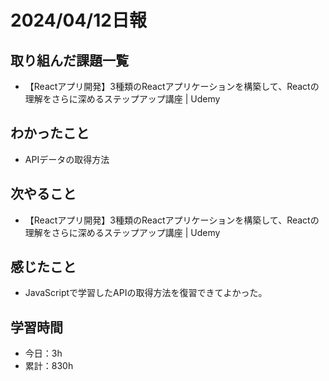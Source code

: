 # 2024/04/12日報
## 取り組んだ課題一覧
-  【Reactアプリ開発】3種類のReactアプリケーションを構築して、Reactの理解をさらに深めるステップアップ講座 | Udemy

## わかったこと
- APIデータの取得方法

## 次やること
- 【Reactアプリ開発】3種類のReactアプリケーションを構築して、Reactの理解をさらに深めるステップアップ講座 | Udemy

## 感じたこと
- JavaScriptで学習したAPIの取得方法を復習できてよかった。

## 学習時間
- 今日：3h
- 累計：830h
